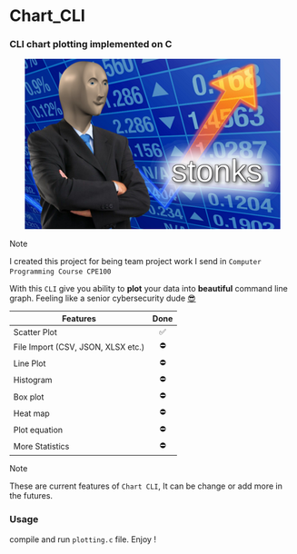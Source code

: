 # Chart_CLI

### CLI chart plotting implemented on C

<div align="center">
<img src="image/README/stonk.png" alt="stonk" height="300">
</div>

> [!NOTE]
> I created this project for being team project work I send in `Computer Programming Course CPE100`

With this  `CLI` give you ability to **plot** your data into **beautiful** command line graph. Feeling like a senior cybersecurity dude [😎]()

| Features                           | Done |
| ---------------------------------- | :--: |
| Scatter Plot                       |  ✅  |
| File Import (CSV, JSON, XLSX etc.) |  ⛔  |
| Line Plot                          |  ⛔  |
| Histogram                          |  ⛔  |
| Box plot                           |  ⛔  |
| Heat map                           |  ⛔  |
| Plot equation                      |  ⛔  |
| More Statistics                    |  ⛔  |

> [!NOTE]
> These are current features of `Chart CLI`, It can be change or add more in the futures.

### Usage 

compile and run `plotting.c` file. Enjoy !
